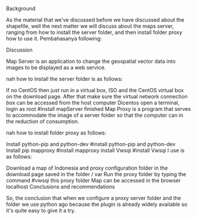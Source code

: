 Background

As the material that we've discussed before we have discussed about the shapefile, well the next matter we will discuss about the maps server, ranging from how to install the server folder, and then install folder proxy how to use it. Pembahasanya following:

Discussion

Map Server is an application to change the geospatial vector data into images to be displayed as a web service.

nah how to install the server folder is as follows:

If no CentOS then just run in a virtual box, ISO and the CentOS virtual box on the download page.
After that make sure the virtual network connection box can be accessed from the host computer
Dicentos open a terminal, login as root
#install mapServer
finished
Map Proxy is a program that serves to accommodate the image of a server folder so that the computer can in the reduction of consumption.

nah how to install folder proxy as follows:

Install python-pip and python-dev
#install python-pip and python-dev
Install pip mapproxy
#install mapproxy
install Vwsqi
#install Vwsqi
I use is as follows:

Download a map of Indonesia and proxy configuration folder in the download page saved in the folder / var
Run the proxy folder by typing the command #vwsqi this proxy folder
Map can be accessed in the browser localhost
Conclusions and recommendations

So, the conclusion that when we configure a proxy server folder and the folder we use python ago because the plugin is already widely available so it's quite easy to give it a try.
